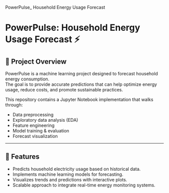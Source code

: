 PowerPulse_ Household Energy Usage Forecast 

# PowerPulse: Household Energy Usage Forecast ⚡

## 📌 Project Overview
PowerPulse is a machine learning project designed to forecast household energy consumption.  
The goal is to provide accurate predictions that can help optimize energy usage, reduce costs, and promote sustainable practices.

This repository contains a Jupyter Notebook implementation that walks through:
- Data preprocessing  
- Exploratory data analysis (EDA)  
- Feature engineering  
- Model training & evaluation  
- Forecast visualization  

---

## 🚀 Features
- Predicts household electricity usage based on historical data.  
- Implements machine learning models for forecasting.  
- Visualizes trends and predictions with interactive plots.  
- Scalable approach to integrate real-time energy monitoring systems.  
